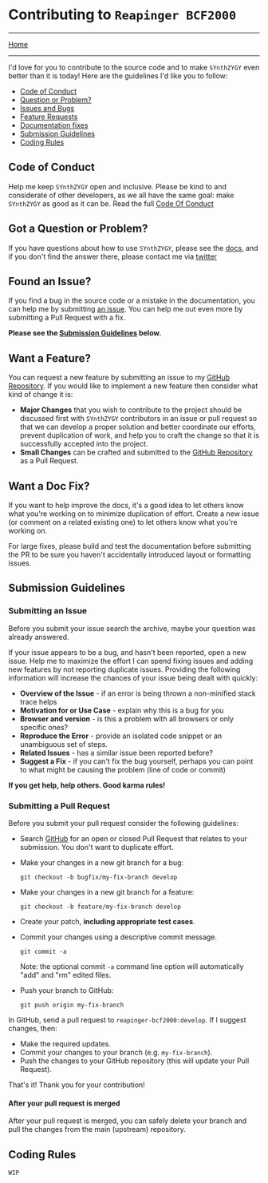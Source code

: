 # Contributing to `Reapinger BCF2000`

---

[Home](./)

---

I'd love for you to contribute to the source code and to make `SYnthZYGY`
even better than it is today! Here are the guidelines I'd like you to follow:

 - [Code of Conduct](#coc)
 - [Question or Problem?](#question)
 - [Issues and Bugs](#issue)
 - [Feature Requests](#feature)
 - [Documentation fixes](#docs)
 - [Submission Guidelines](#submit)
 - [Coding Rules](#rules)


## <a name="coc"></a> Code of Conduct

Help me keep `SYnthZYGY` open and inclusive. Please be kind to and considerate
of other developers, as we all have the same goal: make `SYnthZYGY` as good as
it can be. Read the full [Code Of Conduct][coc-link]

## <a name="question"></a> Got a Question or Problem?

If you have questions about how to use `SYnthZYGY`, please see the
[docs][docs-link], and if you don't find the answer there, please contact
me via [twitter][twitter-link]

## <a name="issue"></a> Found an Issue?

If you find a bug in the source code or a mistake in the documentation, you can
help me by submitting [an issue][issue-link]. You can help me out even more by
submitting a Pull Request with a fix.

**Please see the [Submission Guidelines](#submit) below.**

## <a name="feature"></a> Want a Feature?

You can request a new feature by submitting an issue to my
[GitHub Repository][github]. If you would like to implement a new feature then
consider what kind of change it is:

* **Major Changes** that you wish to contribute to the project should be
  discussed first with `SYnthZYGY` contributors in an issue or pull request so
  that we can develop a proper solution and better coordinate our efforts,
  prevent duplication of work, and help you to craft the change so that it is
  successfully accepted into the project.
* **Small Changes** can be crafted and submitted to the
  [GitHub Repository][github] as a Pull Request.

## <a name="docs"></a> Want a Doc Fix?

If you want to help improve the docs, it's a good idea to let others know what
you're working on to minimize duplication of effort. Create a new issue (or
comment on a related existing one) to let others know what
you're working on.

For large fixes, please build and test the documentation before submitting the
PR to be sure you haven't accidentally introduced layout or formatting issues.

## <a name="submit"></a> Submission Guidelines

### Submitting an Issue
Before you submit your issue search the archive, maybe your question was already
answered.

If your issue appears to be a bug, and hasn't been reported, open a new issue.
Help me to maximize the effort I can spend fixing issues and adding new
features by not reporting duplicate issues. Providing the following information
will increase the chances of your issue being dealt with quickly:

* **Overview of the Issue** - if an error is being thrown a non-minified stack
  trace helps
* **Motivation for or Use Case** - explain why this is a bug for you
* **Browser and version** - is this a problem with all browsers or
  only specific ones?
* **Reproduce the Error** - provide an isolated code snippet or an unambiguous
  set of steps.
* **Related Issues** - has a similar issue been reported before?
* **Suggest a Fix** - if you can't fix the bug yourself, perhaps you can point
  to what might be causing the problem (line of code or commit)

**If you get help, help others. Good karma rules!**

### Submitting a Pull Request
Before you submit your pull request consider the following guidelines:

* Search [GitHub][github] for an open or closed Pull Request that relates to
  your submission. You don't want to duplicate effort.
* Make your changes in a new git branch for a bug:

    ```shell
    git checkout -b bugfix/my-fix-branch develop
    ```

* Make your changes in a new git branch for a feature:

    ```shell
    git checkout -b feature/my-fix-branch develop
    ```

* Create your patch, **including appropriate test cases**.
* Commit your changes using a descriptive commit message.

    ```shell
    git commit -a
    ```
  Note: the optional commit `-a` command line option will automatically "add"
  and "rm" edited files.

* Push your branch to GitHub:

    ```shell
    git push origin my-fix-branch
    ```

In GitHub, send a pull request to `reapinger-bcf2000:develop`.
If I suggest changes, then:

* Make the required updates.
* Commit your changes to your branch (e.g. `my-fix-branch`).
* Push the changes to your GitHub repository (this will update your Pull Request).

That's it! Thank you for your contribution!

#### After your pull request is merged

After your pull request is merged, you can safely delete your branch and pull
the changes from the main (upstream) repository.

## <a name="rules"></a> Coding Rules

`WIP`


[coc-link]: ./code-of-conduct.md
[docs-link]: ./docs/index.md
[twitter-link]: https://twitter.com/navelpluisje_nl
[issue-link]: https://github.com/navelpluisje/reapinger-bcf2000/issues/new
[github]: https://github.com/navelpluisje/reapinger-bcf2000